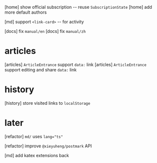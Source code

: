 [home] show official subscription -- reuse `SubscriptionState`
[home] add more default authors

[md] support `<link-card>` -- for activity

[docs] fix `manual/en`
[docs] fix `manual/zh`

# articles

[articles] `ArticleEntrance` support `data:` link
[articles] `ArticleEntrance` support editing and share `data:` link

# history

[history] store visited links to `localStorage`

# later

[refactor] `md/` uses `lang="ts"`

[refactor] improve `@xieyuheng/postmark` API

[md] add katex extensions back
